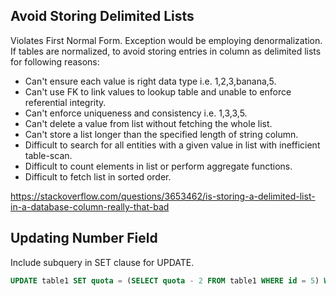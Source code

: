 ## Avoid Storing Delimited Lists

Violates First Normal Form. Exception would be employing denormalization. If tables are normalized, to avoid storing entries in column as delimited lists for following reasons:

- Can't ensure each value is right data type i.e. 1,2,3,banana,5.
- Can't use FK to link values to lookup table and unable to enforce referential integrity.
- Can't enforce uniqueness and consistency i.e. 1,3,3,5.
- Can't delete a value from list without fetching the whole list.
- Can't store a list longer than the specified length of string column.
- Difficult to search for all entities with a given value in list with inefficient table-scan.
- Difficult to count elements in list or perform aggregate functions.
- Difficult to fetch list in sorted order.

https://stackoverflow.com/questions/3653462/is-storing-a-delimited-list-in-a-database-column-really-that-bad

## Updating Number Field

Include subquery in SET clause for UPDATE.

```sql
UPDATE table1 SET quota = (SELECT quota - 2 FROM table1 WHERE id = 5) WHERE id = 5
```
